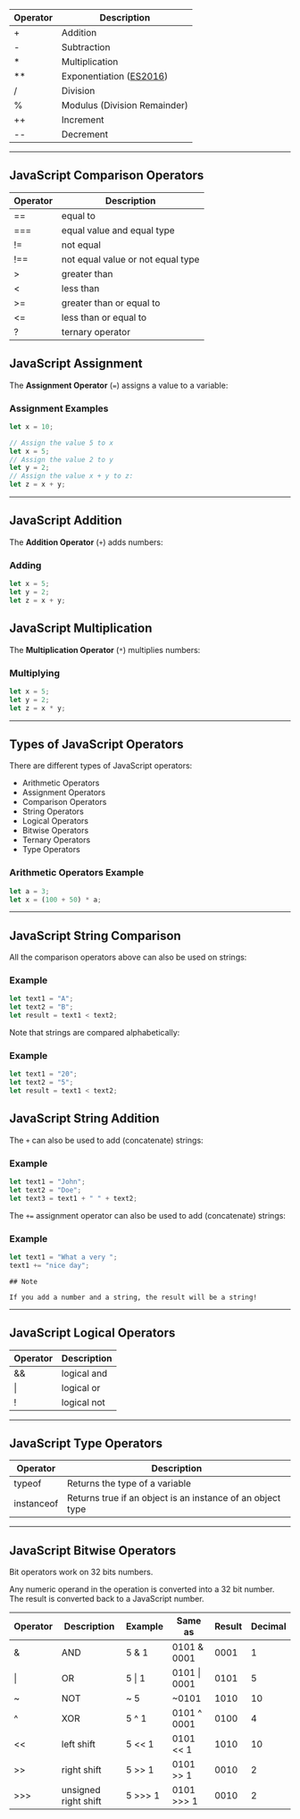 
|Operator|Description|
|---|---|
|+|Addition|
|-|Subtraction|
|\*|Multiplication|
|\*\*|Exponentiation ([ES2016](https://www.w3schools.com/js/js_2016.asp))|
|/|Division|
|%|Modulus (Division Remainder)|
|++|Increment|
|--|Decrement|

---
## JavaScript Comparison Operators

|Operator|Description|
|---|---|
|\=\=|equal to|
|\=\=\=|equal value and equal type|
|!=|not equal|
|!\=\=|not equal value or not equal type|
|>|greater than|
|<|less than|
|>=|greater than or equal to|
|<=|less than or equal to|
|?|ternary operator|



## JavaScript Assignment

The **Assignment Operator** (`=`) assigns a value to a variable:

### Assignment Examples

``` js
let x = 10;

// Assign the value 5 to x  
let x = 5;  
// Assign the value 2 to y  
let y = 2;  
// Assign the value x + y to z:  
let z = x + y;
```

---

## JavaScript Addition

The **Addition Operator** (`+`) adds numbers:

### Adding

```js
let x = 5;  
let y = 2;  
let z = x + y;
```
## JavaScript Multiplication

The **Multiplication Operator** (`*`) multiplies numbers:

### Multiplying

```js
let x = 5;  
let y = 2;  
let z = x * y;
```

---

## Types of JavaScript Operators

There are different types of JavaScript operators:

- Arithmetic Operators
- Assignment Operators
- Comparison Operators
- String Operators
- Logical Operators
- Bitwise Operators
- Ternary Operators
- Type Operators

### Arithmetic Operators Example

```js
let a = 3;  
let x = (100 + 50) * a;
```

---

## JavaScript String Comparison

All the comparison operators above can also be used on strings:

### Example

```js
let text1 = "A";  
let text2 = "B";  
let result = text1 < text2;
```

Note that strings are compared alphabetically:

### Example

```js
let text1 = "20";  
let text2 = "5";  
let result = text1 < text2;
```

## JavaScript String Addition

The `+` can also be used to add (concatenate) strings:

### Example

```js
let text1 = "John";  
let text2 = "Doe";  
let text3 = text1 + " " + text2;
```

The `+=` assignment operator can also be used to add (concatenate) strings:

### Example

```js
let text1 = "What a very ";  
text1 += "nice day";
```

    ## Note

    If you add a number and a string, the result will be a string!

---

## JavaScript Logical Operators

|Operator|Description|
|---|---|
|&&|logical and|
|\||logical or|
|!|logical not|


---

## JavaScript Type Operators

|Operator|Description|
|---|---|
|typeof|Returns the type of a variable|
|instanceof|Returns true if an object is an instance of an object type|

---

## JavaScript Bitwise Operators

Bit operators work on 32 bits numbers.

Any numeric operand in the operation is converted into a 32 bit number. The result is converted back to a JavaScript number.

|Operator|Description|Example|Same as|Result|Decimal|
|---|---|---|---|---|---|
|&|AND|5 & 1|0101 & 0001|0001|1|
|\||OR|5 \| 1|0101 \| 0001|0101|5|
|~|NOT|~ 5|~0101|1010|10|
|^|XOR|5 ^ 1|0101 ^ 0001|0100|4|
|<<|left shift|5 << 1|0101 << 1|1010|10|
|>>|right shift|5 >> 1|0101 >> 1|0010|2|
|>>>|unsigned right shift|5 >>> 1|0101 >>> 1|0010|2|

